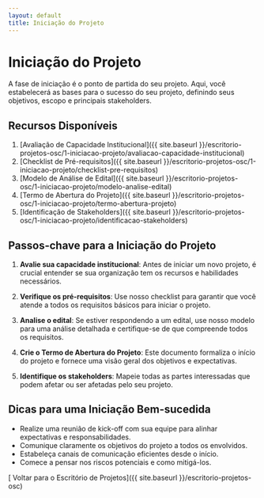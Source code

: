```yaml
---
layout: default
title: Iniciação do Projeto
---
```


# <i class="fas fa-flag"></i> Iniciação do Projeto

A fase de iniciação é o ponto de partida do seu projeto. Aqui, você estabelecerá as bases para o sucesso do seu projeto, definindo seus objetivos, escopo e principais stakeholders.

## Recursos Disponíveis

1. [Avaliação de Capacidade Institucional]({{ site.baseurl }}/escritorio-projetos-osc/1-iniciacao-projeto/avaliacao-capacidade-institucional)
2. [Checklist de Pré-requisitos]({{ site.baseurl }}/escritorio-projetos-osc/1-iniciacao-projeto/checklist-pre-requisitos)
3. [Modelo de Análise de Edital]({{ site.baseurl }}/escritorio-projetos-osc/1-iniciacao-projeto/modelo-analise-edital)
4. [Termo de Abertura do Projeto]({{ site.baseurl }}/escritorio-projetos-osc/1-iniciacao-projeto/termo-abertura-projeto)
5. [Identificação de Stakeholders]({{ site.baseurl }}/escritorio-projetos-osc/1-iniciacao-projeto/identificacao-stakeholders)

## Passos-chave para a Iniciação do Projeto

1. **Avalie sua capacidade institucional**: Antes de iniciar um novo projeto, é crucial entender se sua organização tem os recursos e habilidades necessários.

2. **Verifique os pré-requisitos**: Use nosso checklist para garantir que você atende a todos os requisitos básicos para iniciar o projeto.

3. **Analise o edital**: Se estiver respondendo a um edital, use nosso modelo para uma análise detalhada e certifique-se de que compreende todos os requisitos.

4. **Crie o Termo de Abertura do Projeto**: Este documento formaliza o início do projeto e fornece uma visão geral dos objetivos e expectativas.

5. **Identifique os stakeholders**: Mapeie todas as partes interessadas que podem afetar ou ser afetadas pelo seu projeto.

## Dicas para uma Iniciação Bem-sucedida

- Realize uma reunião de kick-off com sua equipe para alinhar expectativas e responsabilidades.
- Comunique claramente os objetivos do projeto a todos os envolvidos.
- Estabeleça canais de comunicação eficientes desde o início.
- Comece a pensar nos riscos potenciais e como mitigá-los.

[<i class="fas fa-arrow-left"></i> Voltar para o Escritório de Projetos]({{ site.baseurl }}/escritorio-projetos-osc)
